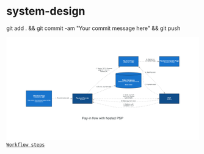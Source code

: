 # system-design
git add . && git commit -am "Your commit message here" && git push

   <meta charset="UTF-8">
    <meta name="viewport" content="width=device-width, initial-scale=1.0">
    <img src="https://github.com/jgreenrise/system-design/blob/master/designPaymentSystem/pay-in_flow_with_hosted_psp.png?raw=true" alt="System Design Diagram">
<code><a href="https://docs.google.com/document/d/16TE4jR5JJfcy0YzON77wr2ITFCr_fCIje_-T0GpsCDQ/edit#heading=h.b95f11wlu9ip" target="_blank">Workflow steps</a></code>
